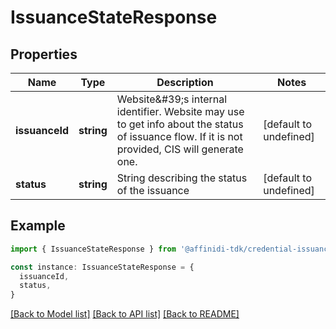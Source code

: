 # IssuanceStateResponse

## Properties

| Name           | Type       | Description                                                                                                                                      | Notes                  |
| -------------- | ---------- | ------------------------------------------------------------------------------------------------------------------------------------------------ | ---------------------- |
| **issuanceId** | **string** | Website\&#39;s internal identifier. Website may use to get info about the status of issuance flow. If it is not provided, CIS will generate one. | [default to undefined] |
| **status**     | **string** | String describing the status of the issuance                                                                                                     | [default to undefined] |

## Example

```typescript
import { IssuanceStateResponse } from '@affinidi-tdk/credential-issuance-client'

const instance: IssuanceStateResponse = {
  issuanceId,
  status,
}
```

[[Back to Model list]](../README.md#documentation-for-models) [[Back to API list]](../README.md#documentation-for-api-endpoints) [[Back to README]](../README.md)

